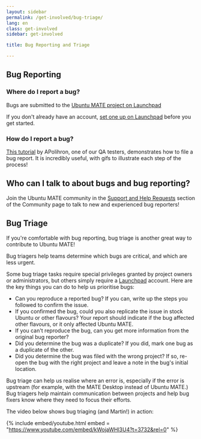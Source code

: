 ```yaml
---
layout: sidebar
permalink: /get-involved/bug-triage/
lang: en
class: get-involved
sidebar: get-involved

title: Bug Reporting and Triage

---
```



## Bug Reporting

### Where do I report a bug?

Bugs are submitted to the [Ubuntu MATE project on Launchpad](https://bugs.launchpad.net/ubuntu-mate)

If you don't already have an account, [set one up on Launchpad](https://help.launchpad.net/YourAccount/NewAccount)
before you get started. 

### How do I report a bug?

[This tutorial](https://ubuntu-mate.community/t/how-to-report-problems-in-ubuntu-mate/17943) by APolihron, one of our QA testers,
demonstrates how to file a bug report. It is incredibly useful, 
with gifs to illustrate each step of the process!

## Who can I talk to about bugs and bug reporting?

Join the Ubuntu MATE community in the [Support and Help Requests](https://ubuntu-mate.community/c/support/10)
section of the Community page to talk to new and experienced bug
reporters! 





## Bug Triage

If you're comfortable with bug reporting, bug triage is another great
way to contribute to Ubuntu MATE!

Bug triagers help teams determine which bugs are critical, and which are 
less urgent.

Some bug triage tasks require special privileges granted by project owners or
administrators, but others simply require a [Launchpad](https://code.launchpad.net/ubuntu/+login) account.
Here are the key things you can do to help us prioritise bugs:

* Can you reproduce a reported bug? If you can, write up the steps you followed
to confirm the issue.
* If you confirmed the bug, could you also replicate the issue in stock Ubuntu
or other flavours? Your report should indicate if the bug affected other
flavours, or it only affected Ubuntu MATE.
* If you can't reproduce the bug, can you get more information from the
original bug reporter?
* Did you determine the bug was a duplicate? If you did, mark one bug as a duplicate
of the other.
* Did you determine the bug was filed with the wrong project? If so, re-open the
bug with the right project and leave a note in the bug's initial location.

Bug triage can help us realise where an error is, especially if the error
is upstream (for example, with the MATE Desktop instead of Ubuntu MATE.) 
Bug triagers help maintain communication between projects and help bug 
fixers know where they need to focus their efforts.

The video below shows bug triaging (and Martin!) in action:

{% include embed/youtube.html embed = "https://www.youtube.com/embed/kWojaWHl3U4?t=3732&rel=0" %}
